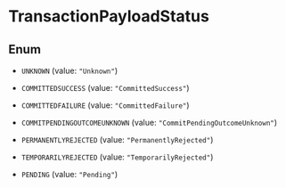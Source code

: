 

# TransactionPayloadStatus

## Enum


* `UNKNOWN` (value: `"Unknown"`)

* `COMMITTEDSUCCESS` (value: `"CommittedSuccess"`)

* `COMMITTEDFAILURE` (value: `"CommittedFailure"`)

* `COMMITPENDINGOUTCOMEUNKNOWN` (value: `"CommitPendingOutcomeUnknown"`)

* `PERMANENTLYREJECTED` (value: `"PermanentlyRejected"`)

* `TEMPORARILYREJECTED` (value: `"TemporarilyRejected"`)

* `PENDING` (value: `"Pending"`)



